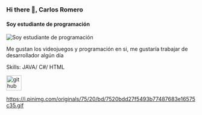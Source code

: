 ### Hi there 👋, Carlos Romero
#### Soy estudiante de programación 
![Soy estudiante de programación ](https://raw.githubusercontent.com/sagar-viradiya/sagar-viradiya/master/resources/banner.png)

Me gustan los videojuegos y programación en si, me gustaría trabajar de desarrollador algún día 

Skills: JAVA/ C#/ HTML



[<img src='https://cdn.jsdelivr.net/npm/simple-icons@3.0.1/icons/github.svg' alt='github' height='40'>](https://github.com/Flowing87)  

https://i.pinimg.com/originals/75/20/bd/7520bdd27f5493b77487683e16575c35.gif
